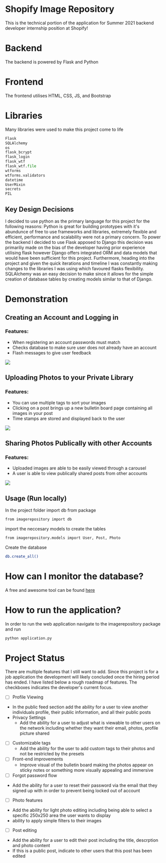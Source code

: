 # Shopify Image Repository
This is the technical portion of the application for Summer 2021 backend developer internship position at Shopify!

# Backend
The backend is powered by Flask and Python

# Frontend
The frontend utilises HTML, CSS, JS, and Bootstrap

# Libraries
Many libraries were used to make this project come to life

```python
Flask
SQLAlchemy
os
flask_bcrypt
flask_login
flask_wtf
flask_wtf.file
wtforms
wtforms.validators
datetime
UserMixin
secrets
PIL
```

## Key Design Decisions

I decided to use python as the primary language for this project for the following reasons: Python is great for building prototypes with it's abundunce of free to use frameworks and libraries, extremely flexible and efficient, performance and scalability were not a primary concern. To power the backend I decided to use Flask apposed to Django this decision was primariliy made on the bias of the developer having prior experience utilising flask however Django offers integrated ORM and data models that would have been sufficient for this project. Furthermore, heading into the project and given the quick iterations and timeline I was constantly making changes to the libraries I was using which favoured flasks flexibility. SQLAlchemy was an easy decision to make since it allows for the simple creation of database tables by creating models similar to that of Django.

# Demonstration

## Creating an Account and Logging in

### Features:

* When registering an account passwords must match
* Checks database to make sure user does not already have an account
* Flash messages to give user feedback

![](./Markdown/CreateAccountLogin.gif)

## Uploading Photos to your Private Library

### Features:

* You can use multiple tags to sort your images
* Clicking on a post brings up a new bulletin board page containing all images in your post
* Time stamps are stored and displayed back to the user

![](./Markdown/PostAndViewPrivate.gif)

## Sharing Photos Publically with other Accounts

### Features:

* Uploaded images are able to be easily viewed through a carousel
* A user is able to view publically shared posts from other accounts

![](./Markdown/SharePosts.gif)

## Usage (Run locally)


In the project folder import db from package

```bash
from imagerepository import db
```

import the neccesary models to create the tables

```bash
from imagerepository.models import User, Post, Photo
```

Create the database

```bash
db.create_all()
```

# How can I monitor the database?
A free and awesome tool can be found [here](https://sqlitebrowser.org/)


# How to run the application?
In order to run the web application navigate to the imagerepository package and run

```bash
python application.py
```
# Project Status
There are multiple features that I still want to add. Since this project is for a job application the development will likely concluded once the hiring period has ended. I have listed below a rough roadmap of features. The checkboxes indicates the developer's current focus.

 - [ ] Profile Viewing
  * In the public feed section add the ability for a user to view another individuals profile, their public information, and all their public posts
  * Privacy Settings
    * Add the ability for a user to adjust what is viewable to other users on the network including whether they want their email, photos, profile picture shared
- [ ] Customizable tags
  * Add the ability for the user to add custom tags to their photos and not be restricted by the presets
- [ ] Front-end improvements
  * Improve visual of the bulletin board making the photos appear on sticky notes or something more visually appealing and immersive
 - [ ] Forgot password flow
  * Add the ability for a user to reset their password via the email that they signed up with in order to prevent being locked out of account
 - [ ] Photo features
  * Add the ability for light photo editing including being able to select a specific 250x250 area the user wants to display
  * ability to apply simple filters to their images
 - [ ] Post editing
  * Add the ability for a user to edit their post including the title, descrption and photo content
  * If this is a public post, indicate to other users that this post has been edited

